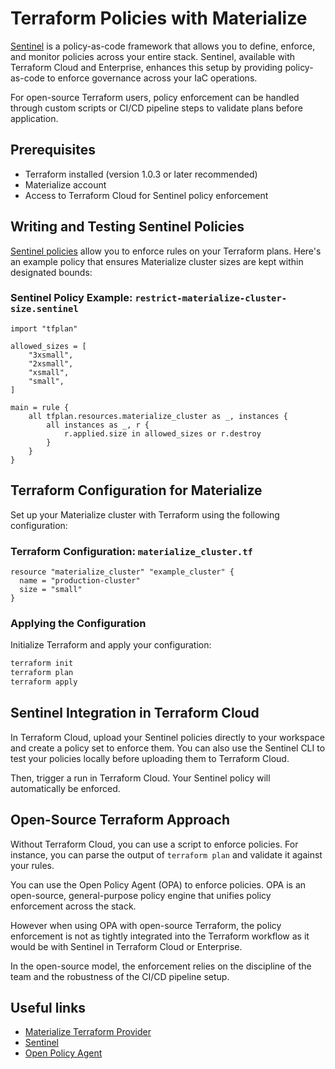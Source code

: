 # Terraform Policies with Materialize

[Sentinel](https://www.hashicorp.com/sentinel) is a policy-as-code framework that allows you to define, enforce, and monitor policies across your entire stack. Sentinel, available with Terraform Cloud and Enterprise, enhances this setup by providing policy-as-code to enforce governance across your IaC operations.

For open-source Terraform users, policy enforcement can be handled through custom scripts or CI/CD pipeline steps to validate plans before application.

## Prerequisites

-   Terraform installed (version 1.0.3 or later recommended)
-   Materialize account
-   Access to Terraform Cloud for Sentinel policy enforcement

## Writing and Testing Sentinel Policies

[Sentinel policies](https://developer.hashicorp.com/terraform/tutorials/cloud-get-started/policy-quickstart) allow you to enforce rules on your Terraform plans. Here's an example policy that ensures Materialize cluster sizes are kept within designated bounds:

### Sentinel Policy Example: `restrict-materialize-cluster-size.sentinel`

```hcl
import "tfplan"

allowed_sizes = [
    "3xsmall",
    "2xsmall",
    "xsmall",
    "small",
]

main = rule {
    all tfplan.resources.materialize_cluster as _, instances {
        all instances as _, r {
            r.applied.size in allowed_sizes or r.destroy
        }
    }
}
```

## Terraform Configuration for Materialize

Set up your Materialize cluster with Terraform using the following configuration:

### Terraform Configuration: `materialize_cluster.tf`

```hcl
resource "materialize_cluster" "example_cluster" {
  name = "production-cluster"
  size = "small"
}
```

### Applying the Configuration

Initialize Terraform and apply your configuration:

```bash
terraform init
terraform plan
terraform apply
```

## Sentinel Integration in Terraform Cloud

In Terraform Cloud, upload your Sentinel policies directly to your workspace and create a policy set to enforce them. You can also use the Sentinel CLI to test your policies locally before uploading them to Terraform Cloud.

Then, trigger a run in Terraform Cloud. Your Sentinel policy will automatically be enforced.

## Open-Source Terraform Approach

Without Terraform Cloud, you can use a script to enforce policies. For instance, you can parse the output of `terraform plan` and validate it against your rules.

You can use the Open Policy Agent (OPA) to enforce policies. OPA is an open-source, general-purpose policy engine that unifies policy enforcement across the stack.

However when using OPA with open-source Terraform, the policy enforcement is not as tightly integrated into the Terraform workflow as it would be with Sentinel in Terraform Cloud or Enterprise.

In the open-source model, the enforcement relies on the discipline of the team and the robustness of the CI/CD pipeline setup.

## Useful links

- [Materialize Terraform Provider](https://registry.terraform.io/providers/MaterializeInc/materialize/latest/docs)
- [Sentinel](https://www.hashicorp.com/sentinel)
- [Open Policy Agent](https://www.openpolicyagent.org/)
